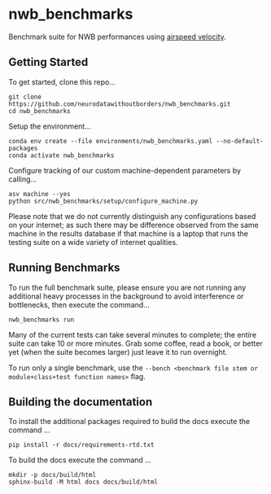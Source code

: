 # nwb_benchmarks

Benchmark suite for NWB performances using [airspeed velocity](https://asv.readthedocs.io/en/stable/).

## Getting Started

To get started, clone this repo...

```
git clone https://github.com/neurodatawithoutborders/nwb_benchmarks.git
cd nwb_benchmarks
```

Setup the environment...

```
conda env create --file environments/nwb_benchmarks.yaml --no-default-packages
conda activate nwb_benchmarks
```

Configure tracking of our custom machine-dependent parameters by calling...

```
asv machine --yes
python src/nwb_benchmarks/setup/configure_machine.py
```

Please note that we do not currently distinguish any configurations based on your internet; as such there may be difference observed from the same machine in the results database if that machine is a laptop that runs the testing suite on a wide variety of internet qualities.

## Running Benchmarks

To run the full benchmark suite, please ensure you are not running any additional heavy processes in the background to avoid interference or bottlenecks, then execute the command...

```
nwb_benchmarks run
```

Many of the current tests can take several minutes to complete; the entire suite can take 10 or more minutes. Grab some coffee, read a book, or better yet (when the suite becomes larger) just leave it to run overnight.

To run only a single benchmark, use the `--bench <benchmark file stem or module+class+test function names>` flag.

## Building the documentation

To install the additional packages required to build the docs execute the command ...

```
pip install -r docs/requirements-rtd.txt
```

To build the docs execute the command ...

```
mkdir -p docs/build/html
sphinx-build -M html docs docs/build/html
```
